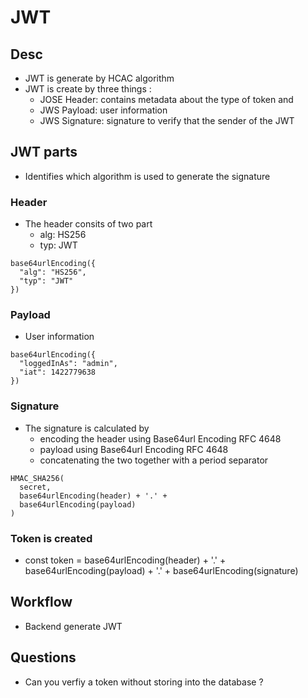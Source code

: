 # JWT

## Desc

- JWT is generate by HCAC algorithm
- JWT is create by three things :
  - JOSE Header: contains metadata about the type of token and
  - JWS Payload: user information
  - JWS Signature: signature to verify that the sender of the JWT

## JWT parts
- Identifies which algorithm is used to generate the signature

### Header
- The header consits of two part
  - alg: HS256
  - typ: JWT 


```
base64urlEncoding({
  "alg": "HS256",
  "typ": "JWT"
})
```

### Payload
- User information

```
base64urlEncoding({
  "loggedInAs": "admin",
  "iat": 1422779638
})
```

### Signature
- The signature is calculated by 
  - encoding the header using Base64url Encoding RFC 4648 
  - payload using Base64url Encoding RFC 4648 
  - concatenating the two together with a period separator
  
```
HMAC_SHA256(
  secret,
  base64urlEncoding(header) + '.' +
  base64urlEncoding(payload)
)
```


### Token is created 
- const token = base64urlEncoding(header) + '.' + base64urlEncoding(payload) + '.' + base64urlEncoding(signature)

## Workflow

- Backend generate JWT

## Questions

- Can you verfiy a token without storing into the database ? 
